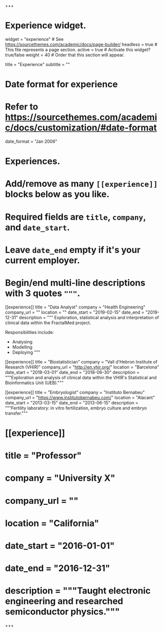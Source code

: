 +++
# Experience widget.
widget = "experience"  # See https://sourcethemes.com/academic/docs/page-builder/
headless = true  # This file represents a page section.
active = true  # Activate this widget? true/false
weight = 40  # Order that this section will appear.

title = "Experience"
subtitle = ""

# Date format for experience
#   Refer to https://sourcethemes.com/academic/docs/customization/#date-format
date_format = "Jan 2006"

# Experiences.
#   Add/remove as many `[[experience]]` blocks below as you like.
#   Required fields are `title`, `company`, and `date_start`.
#   Leave `date_end` empty if it's your current employer.
#   Begin/end multi-line descriptions with 3 quotes `"""`.
[[experience]]
  title = "Data Analyst"
  company = "Health Engineering"
  company_url = ""
  location = ""
  date_start = "2019-02-15"
  date_end = "2019-12-31"
  description = """
  Exploration, statistical analysis and interpretation of clinical data within the FractalMed project.

  Responsibilities include: 
  
  * Analysing
  * Modelling
  * Deploying
  """

[[experience]]
  title = "Biostatistician"
  company = "Vall d'Hebron Institute of Research (VHIR)"
  company_url = "http://en.vhir.org/"
  location = "Barcelona"
  date_start = "2018-03-01"
  date_end = "2018-06-30"
  description = """Exploration and analysis of clinical data within the VHIR's Statistical and Bioinformatics Unit (UEB)."""

  [[experience]]
  title = "Embryologist"
  company = "Instituto Bernabeu"
  company_url = "https://www.institutobernabeu.com/"
  location = "Alacant"
  date_start = "2013-03-15"
  date_end = "2013-06-15"
  description = """Fertility laboratory: in vitro fertilization, embryo culture and embryo transfer."""

# [[experience]]
#   title = "Professor"
#   company = "University X"
#   company_url = ""
#   location = "California"
#   date_start = "2016-01-01"
#   date_end = "2016-12-31"
#   description = """Taught electronic engineering and researched semiconductor physics."""

+++
